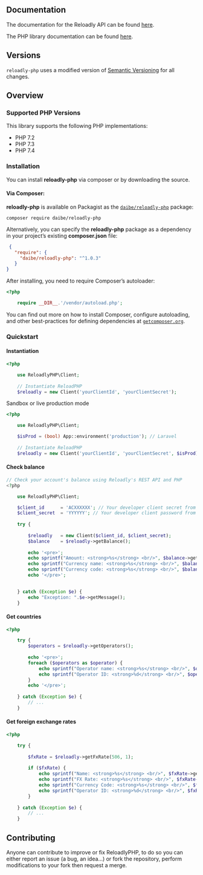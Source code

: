 ## Documentation

The documentation for the Reloadly API can be found [here][apidocs].

The PHP library documentation can be found [here][libdocs].

## Versions

`reloadly-php` uses a modified version of [Semantic Versioning](https://semver.org) for all changes. 

## Overview

### Supported PHP Versions

This library supports the following PHP implementations:

* PHP 7.2
* PHP 7.3
* PHP 7.4

### Installation

You can install **reloadly-php** via composer or by downloading the source.

#### Via Composer:

**reloadly-php** is available on Packagist as the
[`daibe/reloadly-php`](https://packagist.org/packages/daibe/reloadly-php) package:

```
composer require daibe/reloadly-php
```

Alternatively, you can specify the **reloadly-php** package as a dependency in 
your project’s existing **composer.json** file:

```json
 {
   "require": {
     "daibe/reloadly-php": "^1.0.3"
   }
}
```

After installing, you need to require Composer’s autoloader:

```php
<?php

    require __DIR__.'/vendor/autoload.php';

```
You can find out more on how to install Composer, configure autoloading, 
and other best-practices for defining dependencies at [`getcomposer.org`](https://getcomposer.org/).

### Quickstart

#### Instantiation

```php
<?php

    use ReloadlyPHP\Client;
    
    // Instantiate ReloadPHP 
    $reloadly = new Client('yourClientId', 'yourClientSecret');
```

Sandbox or live production mode

```php
<?php

    use ReloadlyPHP\Client;

    $isProd = (bool) App::environment('production'); // Laravel
    
    // Instantiate ReloadPHP 
    $reloadly = new Client('yourClientId', 'yourClientSecret', $isProd);
```


#### Check balance

```php
// Check your account's balance using Reloadly's REST API and PHP
<?php

    use ReloadlyPHP\Client;

    $client_id      = 'ACXXXXXX'; // Your developer client secret from www.reloadly.com/dashboard
    $client_secret  = 'YYYYYY'; // Your developer client password from www.reloadly.com/dashboard
    
    try {
    
        $reloadly   = new Client($client_id, $client_secret);
        $balance    = $reloadly->getBalance();
    
        echo '<pre>';
        echo sprintf("Amount: <strong>%s</strong> <br/>", $balance->getBalance());
        echo sprintf("Currency name: <strong>%s</strong> <br/>", $balance->getCurrencyName());
        echo sprintf("Currency code: <strong>%s</strong> <br/>", $balance->getCurrencyCode());
        echo '</pre>';
        

    } catch (Exception $e) {
        echo "Exception: ".$e->getMessage();
    }
```


#### Get countries

```php
<?php

    try {    
        $operators = $reloadly->getOperators();
        
        echo '<pre>';
        foreach ($operators as $operator) {
            echo sprintf("Operator name: <strong>%s</strong> <br/>", $operator->getName());
            echo sprintf("Operator ID: <strong>%d</strong> <br/>", $operator->getOperatorId());
        }
        echo '</pre>';
    
    } catch (Exception $e) {
        // ... 
    }
```


#### Get foreign exchange rates

```php
<?php

    try {    
        
        $fxRate = $reloadly->getFxRate(506, 1);
    
        if ($fxRate) {
            echo sprintf("Name: <strong>%s</strong> <br/>", $fxRate->getName());
            echo sprintf("FX Rate: <strong>%s</strong> <br/>", $fxRate->getFxRate());
            echo sprintf("Currency Code: <strong>%s</strong> <br/>", $fxRate->getCurrencyCode());
            echo sprintf("Operator ID: <strong>%d</strong> <br/>", $fxRate->getOperatorId());
        }
    
    } catch (Exception $e) {
        // ... 
    }
```

## Contributing
Anyone can contribute to improve or fix ReloadlyPHP, to do so you can either report an issue (a bug, an idea...)
or fork the repository, perform modifications to your fork then request a merge.


[apidocs]: https://developers.reloadly.com/
[libdocs]: https://daibe.github.io/reloadly-php
